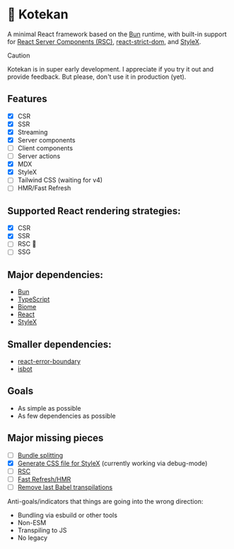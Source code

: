 # 🥁 Kotekan

A minimal React framework based on the [Bun](https://bun.sh/) runtime, with built-in support for [React Server Components (RSC)](https://react.dev/blog/2023/03/22/react-labs-what-we-have-been-working-on-march-2023#react-server-components), [react-strict-dom](https://github.com/facebook/react-strict-dom), and [StyleX](https://stylexjs.com/).

> [!CAUTION]
> Kotekan is in super early development. I appreciate if you try it out and provide feedback. But please, don't use it in production (yet).

## Features
- [x] CSR
- [x] SSR
- [x] Streaming
- [x] Server components
- [ ] Client components
- [ ] Server actions
- [x] MDX
- [x] StyleX
- [ ] Tailwind CSS (waiting for v4)
- [ ] HMR/Fast Refresh

## Supported React rendering strategies:
- [x] CSR
- [x] SSR
- [ ] RSC 👷
- [ ] SSG

## Major dependencies:
- [Bun](https://bun.sh/)
- [TypeScript](https://www.typescriptlang.org/)
- [Biome](https://biomejs.dev/)
- [React](https://react.dev/)
- [StyleX](https://stylexjs.com/)

## Smaller dependencies:
- [react-error-boundary](https://github.com/bvaughn/react-error-boundary)
- [isbot](https://github.com/omrilotan/isbot)

## Goals
- As simple as possible
- As few dependencies as possible

## Major missing pieces
- [ ] [Bundle splitting](https://github.com/bndkt/kotekan/issues/7)
- [x] [Generate CSS file for StyleX](https://github.com/bndkt/kotekan/issues/2) (currently working via debug-mode)
- [ ] [RSC](https://github.com/bndkt/kotekan/issues/9)
- [ ] [Fast Refresh/HMR](https://github.com/bndkt/kotekan/issues/4)
- [ ] [Remove last Babel transpilations](https://github.com/bndkt/kotekan/issues/10)

Anti-goals/indicators that things are going into the wrong direction:
- Bundling via esbuild or other tools
- Non-ESM
- Transpiling to JS
- No legacy

